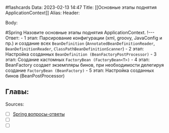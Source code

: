 #flashcards
Data: 2023-02-13 14:47
Title: [[Основные этапы поднятия ApplicationContext]]
Alias:
Header:




Body:


#Spring 
Назовите основные этапы поднятия ApplicationContext.
!---
Ответ:
	- 1 этап: Парсирование конфигурации (xml, groovy, JavaConfig и пр.) и создание всех `BeanDefinition` (`AnnotatedBeanDefinitionReader`, `BeanDefinitionReader`, `ClassPathBeanDefinitionScanner`)
	- 2 этап: Настройка созданных `BeanDefinition (BeanFactoryPostProcessor)`
	- 3 этап: Создание кастомных `FactoryBean (FactoryBean<T>)`
	- 4 этап: BeanFactory создает экземпляры бинов, при необходимости делегируя создание `FactoryBean (BeanFactory)`
	- 5 этап: Настройка созданных бинов (BeanPostProcessor)
<!--SR:!2023-03-11,1,130-->



Главы:
-


Sources:
- [ ] [Spring вопросы-ответы](https://docs.google.com/document/d/1eFbKDhPfud_Kj07jHhj-OmZuEfHYWe4HaLUW4pRkZ9U/edit)
- [ ] []()
- [ ] []()
